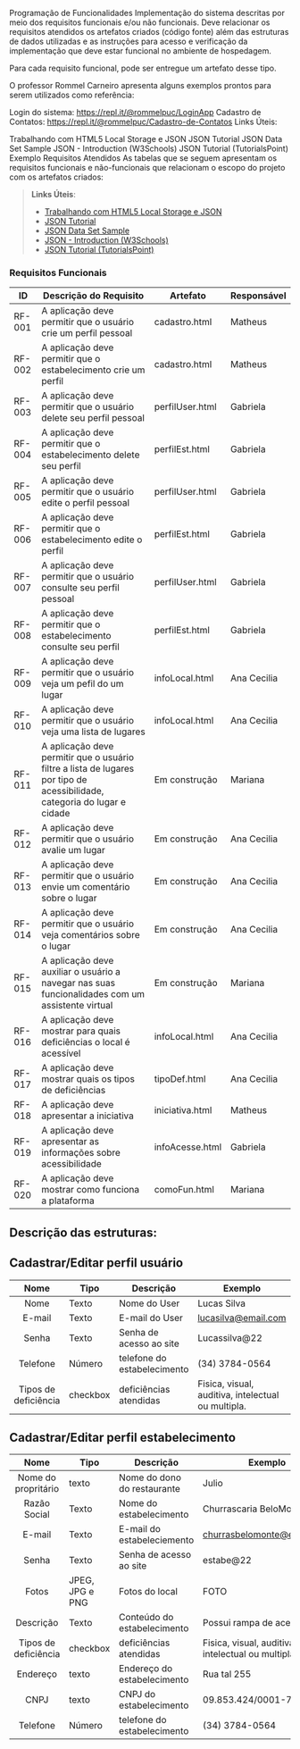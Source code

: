 Programação de Funcionalidades
Implementação do sistema descritas por meio dos requisitos funcionais e/ou não funcionais. Deve relacionar os requisitos atendidos os artefatos criados (código fonte) além das estruturas de dados utilizadas e as instruções para acesso e verificação da implementação que deve estar funcional no ambiente de hospedagem.

Para cada requisito funcional, pode ser entregue um artefato desse tipo.

O professor Rommel Carneiro apresenta alguns exemplos prontos para serem utilizados como referência:

Login do sistema: https://repl.it/@rommelpuc/LoginApp
Cadastro de Contatos: https://repl.it/@rommelpuc/Cadastro-de-Contatos
Links Úteis:

Trabalhando com HTML5 Local Storage e JSON
JSON Tutorial
JSON Data Set Sample
JSON - Introduction (W3Schools)
JSON Tutorial (TutorialsPoint)
Exemplo
Requisitos Atendidos
As tabelas que se seguem apresentam os requisitos funcionais e não-funcionais que relacionam o escopo do projeto com os artefatos criados:


> **Links Úteis**:
>
> - [Trabalhando com HTML5 Local Storage e JSON](https://www.devmedia.com.br/trabalhando-com-html5-local-storage-e-json/29045)
> - [JSON Tutorial](https://www.w3resource.com/JSON)
> - [JSON Data Set Sample](https://opensource.adobe.com/Spry/samples/data_region/JSONDataSetSample.html)
> - [JSON - Introduction (W3Schools)](https://www.w3schools.com/js/js_json_intro.asp)
> - [JSON Tutorial (TutorialsPoint)](https://www.tutorialspoint.com/json/index.htm)



### Requisitos Funcionais

|ID    | Descrição do Requisito  | Artefato | Responsável |
|------|-----------------------------------------|----| ----|
|RF-001| A aplicação deve permitir que o usuário crie um perfil pessoal | cadastro.html | Matheus |
|RF-002| A aplicação deve permitir que o estabelecimento crie um perfil  | cadastro.html | Matheus |
|RF-003| A aplicação deve permitir que o usuário delete seu perfil pessoal | perfilUser.html | Gabriela |
|RF-004| A aplicação deve permitir que o estabelecimento delete seu perfil | perfilEst.html | Gabriela |
|RF-005| A aplicação deve permitir que o usuário edite o perfil pessoal | perfilUser.html | Gabriela |
|RF-006| A aplicação deve permitir que o estabelecimento edite o perfil | perfilEst.html | Gabriela |
|RF-007| A aplicação deve permitir que o usuário consulte seu perfil pessoal |  perfilUser.html  | Gabriela |
|RF-008| A aplicação deve permitir que o estabelecimento consulte seu perfil  | perfilEst.html | Gabriela |
|RF-009| A aplicação deve permitir que o usuário veja um pefil do um lugar | infoLocal.html | Ana Cecilia|
|RF-010| A aplicação deve permitir que o usuário veja uma lista de lugares | infoLocal.html |Ana Cecilia |
|RF-011| A aplicação deve permitir que o usuário filtre a lista de lugares por tipo de acessibilidade, categoria do lugar e cidade | Em construção | Mariana |
|RF-012| A aplicação deve permitir que o usuário avalie um lugar |  Em construção | Ana Cecilia |
|RF-013| A aplicação deve permitir que o usuário envie um comentário sobre o lugar |  Em construção |Ana Cecilia |
|RF-014| A aplicação deve permitir que o usuário veja comentários sobre o lugar |  Em construção | Ana Cecilia|
|RF-015| A aplicação deve auxiliar o usuário a navegar nas suas funcionalidades com um assistente virtual | Em construção | Mariana |
|RF-016| A aplicação deve mostrar para quais deficiências o local é acessível | infoLocal.html | Ana Cecilia |
|RF-017| A aplicação deve mostrar quais os tipos de deficiências | tipoDef.html | Ana Cecilia|
|RF-018| A aplicação deve apresentar a iniciativa | iniciativa.html | Matheus|
|RF-019| A aplicação deve apresentar as informações sobre acessibilidade| infoAcesse.html | Gabriela|
|RF-020| A aplicação deve mostrar como funciona a plataforma| comoFun.html | Mariana|

## Descrição das estruturas:

## Cadastrar/Editar perfil usuário
|  **Nome**      | **Tipo**          | **Descrição**                             | **Exemplo**                                    |
|:--------------:|-------------------|-------------------------------------------|------------------------------------------------|
| Nome           | Texto             | Nome do User                              | Lucas Silva                                    |
| E-mail         | Texto             | E-mail do User                            | lucasilva@email.com                            |
| Senha          | Texto             | Senha de acesso ao site                   | Lucassilva@22                                  |
| Telefone  | Número        | telefone do estabelecimento  |        (34) 3784-0564                        |
| Tipos de deficiência  | checkbox        |  deficiências  atendidas |          Fisica, visual, auditiva, intelectual ou multipla.                                 |

## Cadastrar/Editar perfil estabelecimento
|  **Nome**      | **Tipo**          | **Descrição**                             | **Exemplo**                                    |
|:--------------:|-------------------|-------------------------------------------|------------------------------------------------|
| Nome do propritário| texto   |Nome do dono do restaurante              | Julio                                              |
| Razão Social             | Texto             | Nome do estabelecimento                              | Churrascaria BeloMonte
| E-mail         | Texto             | E-mail do estabeleciemento                             | churrasbelomonte@email.com                            |
| Senha          | Texto             | Senha de acesso ao site                   | estabe@22                                  |                    |
| Fotos  | JPEG, JPG e PNG          | Fotos do local |            FOTO                                      |
| Descrição  | Texto        | Conteúdo do estabelecimento |          Possui rampa de acesso...                                      |
| Tipos de deficiência  | checkbox        |  deficiências  atendidas |          Fisica, visual, auditiva, intelectual ou multipla.                                 |
| Endereço  | texto        | Endereço do estabelecimento  |          Rua tal 255                              |
| CNPJ  | texto        | CNPJ do estabelecimento  |        09.853.424/0001-73                         |
| Telefone  | Número       | telefone do estabelecimento  |        (34) 3784-0564                        |

